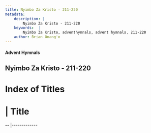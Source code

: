 ```yaml
---
title: Nyimbo Za Kristo - 211-220
metadata:
    description: |
        Nyimbo Za Kristo - 211-220
    keywords:  |
        Nyimbo Za Kristo, adventhymnals, advent hymnals, 211-220
    author: Brian Onang'o
---
```


#### Advent Hymnals
## Nyimbo Za Kristo - 211-220

# Index of Titles
# | Title                        
-- |-------------
